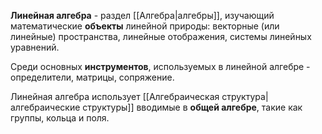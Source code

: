 **Линейная алгебра** - раздел [[Алгебра|алгебры]], изучающий математические **объекты** линейной природы: векторные (или линейные) пространства, линейные отображения, системы линейных уравнений.

Среди основных **инструментов**, используемых в линейной алгебре - определители, матрицы, сопряжение.

Линейная алгебра использует [[Алгебраическая структура|алгебраические структуры]] вводимые в **общей алгебре**, такие как группы, кольца и поля.